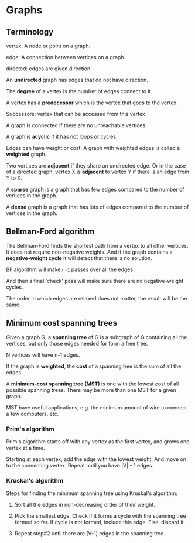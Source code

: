 # Graphs

## Terminology

vertex: A node or point on a graph.

edge: A connection between vertices on a graph.

directed: edges are given direction

An **undirected** graph has edges that do not have direction.

The **degree** of a vertex is the number of edges connect to it.

A vertex has a **predecessor** which is the vertex that goes to the vertex.

Successors: vertex that can be accessed from this vertex

A graph is connected if there are no unreachable vertices.

A graph is **acyclic** if it has not loops or cycles.

Edges can have weight or cost. A graph with weighted edges is called a **weighted** graph.

Two vertices are **adjacent** if they share an undirected edge. Or in the case of a directed graph, vertex X is **adjacent** to vertex Y if there is an edge from Y to X.

A **sparse** graph is a graph that has few edges compared to the number of vertices in the graph.

A **dense** graph is a graph that has lots of edges compared to the number of vertices in the graph.

## Bellman-Ford algorithm

The Bellman-Ford finds the shortest path from a vertex to all other vertices. It does not require non-negative weights. And if the graph contains a **negative-weight cycle** it will detect that there is no solution.

BF algorithm will make `n-1` passes over all the edges.

And then a final 'check' pass will make sure there are no negative-weight cycles.

The order in which edges are relaxed does not matter, the result will be the same.

## Minimum cost spanning trees

Given a graph G, a **spanning tree** of G is a subgraph of G containing all the vertices, but only those edges needed for form a free tree.

N vertices will have n-1 edges.

If the graph is **weighted**, the **cost** of a spanning tree is the sum of all the edges.

A **minimum-cost spanning tree (MST)** is one with the lowest cost of all possible spanning trees. There may be more than one MST for a given graph.

MST have useful applications, e.g. the minimum amount of wire to connect a few computers, etc.

### Prim's algorithm

Prim's algorithm starts off with any vertex as the first vertex, and grows one vertex at a time.

Starting at each vertex, add the edge with the lowest weight. And move on to the connecting vertex. Repeat until you have |V| - 1 edges.

### Kruskal's algorithm

Steps for finding the minimum spanning tree using Kruskal's algorithm:

1. Sort all the edges in non-decreasing order of their weight.

2. Pick the smallest edge. Check if it forms a cycle with the spanning tree formed so far. If cycle is not formed, include this edge. Else, discard it.

3. Repeat step#2 until there are (V-1) edges in the spanning tree.
